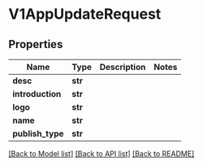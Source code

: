 # V1AppUpdateRequest

## Properties
Name | Type | Description | Notes
------------ | ------------- | ------------- | -------------
**desc** | **str** |  | 
**introduction** | **str** |  | 
**logo** | **str** |  | 
**name** | **str** |  | 
**publish_type** | **str** |  | 

[[Back to Model list]](../README.md#documentation-for-models) [[Back to API list]](../README.md#documentation-for-api-endpoints) [[Back to README]](../README.md)


